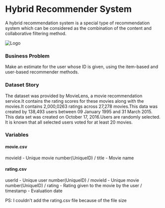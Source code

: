 # Hybrid Recommender System
A hybrid recommendation system is a special type of recommendation system which can be considered as the combination of the content and collaborative filtering method.

![Logo](https://user-images.githubusercontent.com/33136610/148428575-ddafda0d-aeb5-4633-b2a0-85414365056a.jpeg)

### Business Problem
Make an estimate for the user whose ID is given, using the item-based and user-based recommender methods.

### Dataset Story
The dataset was provided by MovieLens, a movie recommendation service.It contains the rating scores for these movies along with the movies.It contains 2,000,0263 ratings across 27,278 movies.This data was created by 138,493 users between 09 January 1995 and 31 March 2015. This data set was created on October 17, 2016.Users are randomly selected. It is known that all selected users voted for at least 20 movies.

### Variables
#### movie.csv
movieId - Unique movie number(UniqueID) / title - Movie name
#### rating.csv
userId - Unique user number(UniqueID) / movieId - Unique movie number(UniqueID) / rating - Rating given to the movie by the user / timestamp - Evaluation date

PS: I couldn't add the rating.csv file because of the file size
